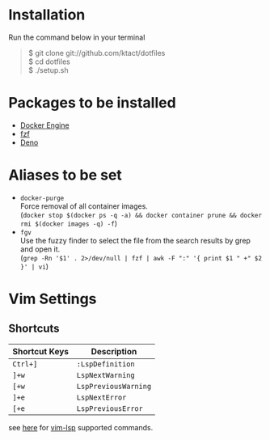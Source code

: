 # Installation

Run the command below in your terminal

> $ git clone git://github.com/ktact/dotfiles  
> $ cd dotfiles  
> $ ./setup.sh  

# Packages to be installed
* [Docker Engine](https://docs.docker.jp/get-started/overview.html)
* [fzf](https://github.com/junegunn/fzf)
* [Deno](https://github.com/denoland/deno)

# Aliases to be set
* `docker-purge`  
  Force removal of all container images.  
  (`docker stop $(docker ps -q -a) && docker container prune && docker rmi $(docker images -q) -f`)
* `fgv`  
  Use the fuzzy finder to select the file from the search results by grep and open it.  
  (`grep -Rn '$1' . 2>/dev/null | fzf | awk -F ":" '{ print $1 " +" $2 }' | vi`)

# Vim Settings
## Shortcuts
|Shortcut Keys|Description|
|---|---|
|`Ctrl+]`|`:LspDefinition`|
|`]+w`|`LspNextWarning`|
|`[+w`|`LspPreviousWarning`|
|`]+e`|`LspNextError`|
|`[+e`|`LspPreviousError`|

see [here](https://github.com/prabirshrestha/vim-lsp#supported-commands) for [vim-lsp](https://github.com/prabirshrestha/vim-lsp) supported commands.
